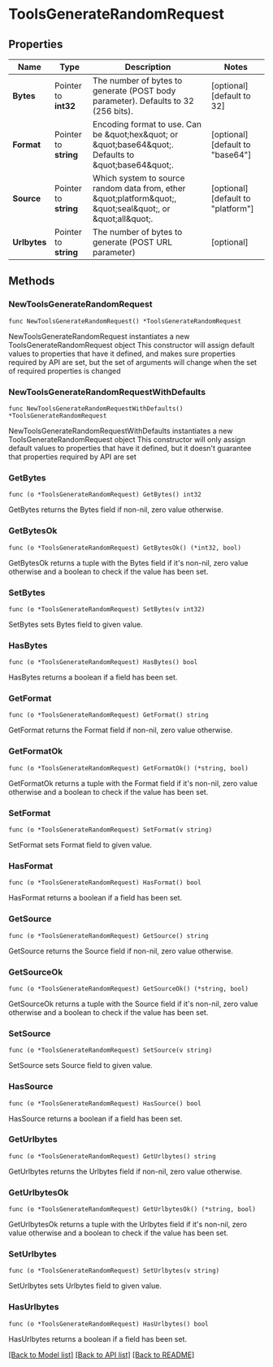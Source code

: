 # ToolsGenerateRandomRequest

## Properties

Name | Type | Description | Notes
------------ | ------------- | ------------- | -------------
**Bytes** | Pointer to **int32** | The number of bytes to generate (POST body parameter). Defaults to 32 (256 bits). | [optional] [default to 32]
**Format** | Pointer to **string** | Encoding format to use. Can be \&quot;hex\&quot; or \&quot;base64\&quot;. Defaults to \&quot;base64\&quot;. | [optional] [default to "base64"]
**Source** | Pointer to **string** | Which system to source random data from, ether \&quot;platform\&quot;, \&quot;seal\&quot;, or \&quot;all\&quot;. | [optional] [default to "platform"]
**Urlbytes** | Pointer to **string** | The number of bytes to generate (POST URL parameter) | [optional] 

## Methods

### NewToolsGenerateRandomRequest

`func NewToolsGenerateRandomRequest() *ToolsGenerateRandomRequest`

NewToolsGenerateRandomRequest instantiates a new ToolsGenerateRandomRequest object
This constructor will assign default values to properties that have it defined,
and makes sure properties required by API are set, but the set of arguments
will change when the set of required properties is changed

### NewToolsGenerateRandomRequestWithDefaults

`func NewToolsGenerateRandomRequestWithDefaults() *ToolsGenerateRandomRequest`

NewToolsGenerateRandomRequestWithDefaults instantiates a new ToolsGenerateRandomRequest object
This constructor will only assign default values to properties that have it defined,
but it doesn't guarantee that properties required by API are set

### GetBytes

`func (o *ToolsGenerateRandomRequest) GetBytes() int32`

GetBytes returns the Bytes field if non-nil, zero value otherwise.

### GetBytesOk

`func (o *ToolsGenerateRandomRequest) GetBytesOk() (*int32, bool)`

GetBytesOk returns a tuple with the Bytes field if it's non-nil, zero value otherwise
and a boolean to check if the value has been set.

### SetBytes

`func (o *ToolsGenerateRandomRequest) SetBytes(v int32)`

SetBytes sets Bytes field to given value.

### HasBytes

`func (o *ToolsGenerateRandomRequest) HasBytes() bool`

HasBytes returns a boolean if a field has been set.

### GetFormat

`func (o *ToolsGenerateRandomRequest) GetFormat() string`

GetFormat returns the Format field if non-nil, zero value otherwise.

### GetFormatOk

`func (o *ToolsGenerateRandomRequest) GetFormatOk() (*string, bool)`

GetFormatOk returns a tuple with the Format field if it's non-nil, zero value otherwise
and a boolean to check if the value has been set.

### SetFormat

`func (o *ToolsGenerateRandomRequest) SetFormat(v string)`

SetFormat sets Format field to given value.

### HasFormat

`func (o *ToolsGenerateRandomRequest) HasFormat() bool`

HasFormat returns a boolean if a field has been set.

### GetSource

`func (o *ToolsGenerateRandomRequest) GetSource() string`

GetSource returns the Source field if non-nil, zero value otherwise.

### GetSourceOk

`func (o *ToolsGenerateRandomRequest) GetSourceOk() (*string, bool)`

GetSourceOk returns a tuple with the Source field if it's non-nil, zero value otherwise
and a boolean to check if the value has been set.

### SetSource

`func (o *ToolsGenerateRandomRequest) SetSource(v string)`

SetSource sets Source field to given value.

### HasSource

`func (o *ToolsGenerateRandomRequest) HasSource() bool`

HasSource returns a boolean if a field has been set.

### GetUrlbytes

`func (o *ToolsGenerateRandomRequest) GetUrlbytes() string`

GetUrlbytes returns the Urlbytes field if non-nil, zero value otherwise.

### GetUrlbytesOk

`func (o *ToolsGenerateRandomRequest) GetUrlbytesOk() (*string, bool)`

GetUrlbytesOk returns a tuple with the Urlbytes field if it's non-nil, zero value otherwise
and a boolean to check if the value has been set.

### SetUrlbytes

`func (o *ToolsGenerateRandomRequest) SetUrlbytes(v string)`

SetUrlbytes sets Urlbytes field to given value.

### HasUrlbytes

`func (o *ToolsGenerateRandomRequest) HasUrlbytes() bool`

HasUrlbytes returns a boolean if a field has been set.


[[Back to Model list]](../README.md#documentation-for-models) [[Back to API list]](../README.md#documentation-for-api-endpoints) [[Back to README]](../README.md)


